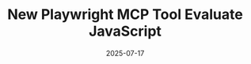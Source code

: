 ---
title: New Playwright MCP Tool Evaluate JavaScript
date: 2025-07-17
description: Learn about the new Playwright MCP tool for evaluating JavaScript in your testing workflows. Discover how this powerful integration enhances your testing capabilities by allowing direct JavaScript evaluation within your Playwright tests.
video: n0CFmm38o4Y
tags: [playwright, mcp, testing, ai]
host: Debbie's youtube channel
---